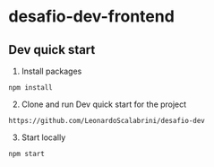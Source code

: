 # desafio-dev-frontend

## Dev quick start ##

1. Install packages
````
npm install
````

2. Clone and run Dev quick start for the project
````
https://github.com/LeonardoScalabrini/desafio-dev
````

3. Start locally
````
npm start
